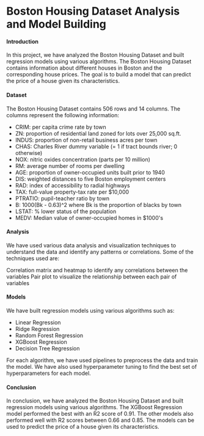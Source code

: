 # Boston Housing Dataset Analysis and Model Building
#### Introduction
In this project, we have analyzed the Boston Housing Dataset and built regression models using various algorithms. The Boston Housing Dataset contains information about different houses in Boston and the corresponding house prices. The goal is to build a model that can predict the price of a house given its characteristics.

#### Dataset
The Boston Housing Dataset contains 506 rows and 14 columns. The columns represent the following information:

- CRIM: per capita crime rate by town
- ZN: proportion of residential land zoned for lots over 25,000 sq.ft.
- INDUS: proportion of non-retail business acres per town
- CHAS: Charles River dummy variable (= 1 if tract bounds river; 0 otherwise)
- NOX: nitric oxides concentration (parts per 10 million)
- RM: average number of rooms per dwelling
- AGE: proportion of owner-occupied units built prior to 1940
- DIS: weighted distances to five Boston employment centers
- RAD: index of accessibility to radial highways
- TAX: full-value property-tax rate per $10,000
- PTRATIO: pupil-teacher ratio by town
- B: 1000(Bk - 0.63)^2 where Bk is the proportion of blacks by town
- LSTAT: % lower status of the population
- MEDV: Median value of owner-occupied homes in $1000's

#### Analysis
We have used various data analysis and visualization techniques to understand the data and identify any patterns or correlations. Some of the techniques used are:

Correlation matrix and heatmap to identify any correlations between the variables
Pair plot to visualize the relationship between each pair of variables

#### Models
We have built regression models using various algorithms such as:

- Linear Regression
- Ridge Regression
- Random Forest Regression
- XGBoost Regression
- Decision Tree Regression

For each algorithm, we have used pipelines to preprocess the data and train the model. We have also used hyperparameter tuning to find the best set of hyperparameters for each model.

#### Conclusion
In conclusion, we have analyzed the Boston Housing Dataset and built regression models using various algorithms. The XGBoost Regression model performed the best with an R2 score of 0.91. The other models also performed well with R2 scores between 0.66 and 0.85. The models can be used to predict the price of a house given its characteristics.
